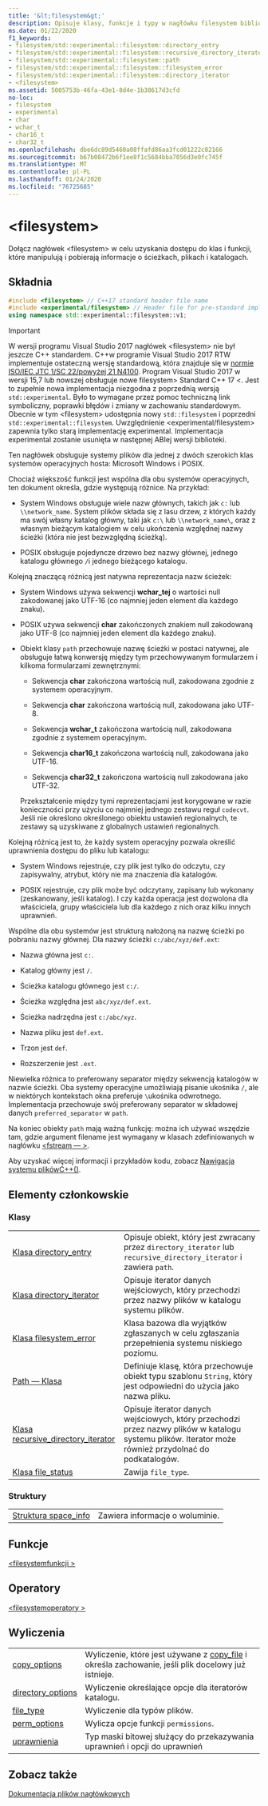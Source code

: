 ```yaml
---
title: '&lt;filesystem&gt;'
description: Opisuje klasy, funkcje i typy w nagłówku filesystem biblioteki standardowej C++ .
ms.date: 01/22/2020
f1_keywords:
- filesystem/std::experimental::filesystem::directory_entry
- filesystem/std::experimental::filesystem::recursive_directory_iterator
- filesystem/std::experimental::filesystem::path
- filesystem/std::experimental::filesystem::filesystem_error
- filesystem/std::experimental::filesystem::directory_iterator
- <filesystem>
ms.assetid: 5005753b-46fa-43e1-8d4e-1b38617d3cfd
no-loc:
- filesystem
- experimental
- char
- wchar_t
- char16_t
- char32_t
ms.openlocfilehash: dbe6dc89d5460a08ffafd86aa3fcd01222c82166
ms.sourcegitcommit: b67b08472b6f1ee8f1c5684bba7056d3e0fc745f
ms.translationtype: MT
ms.contentlocale: pl-PL
ms.lasthandoff: 01/24/2020
ms.locfileid: "76725685"
---
```

# &lt;filesystem&gt;

Dołącz nagłówek &lt;filesystem> w celu uzyskania dostępu do klas i funkcji, które manipulują i pobierają informacje o ścieżkach, plikach i katalogach.

## <a name="syntax"></a>Składnia

```cpp
#include <filesystem> // C++17 standard header file name
#include <experimental/filesystem> // Header file for pre-standard implementation
using namespace std::experimental::filesystem::v1;
```

> [!IMPORTANT]
> W wersji programu Visual Studio 2017 nagłówek \<filesystem> nie był jeszcze C++ standardem. C++w programie Visual Studio 2017 RTW implementuje ostateczną wersję standardową, która znajduje się w [normie ISO/IEC JTC 1/SC 22/powyżej 21 N4100](http://www.open-std.org/jtc1/sc22/wg21/docs/papers/2014/n4100.pdf). Program Visual Studio 2017 w wersji 15,7 lub nowszej obsługuje nowe filesystem> Standard C++ 17 \<.
> Jest to zupełnie nowa implementacja niezgodna z poprzednią wersją `std::experimental`. Było to wymagane przez pomoc techniczną link symboliczny, poprawki błędów i zmiany w zachowaniu standardowym. Obecnie w tym \<filesystem> udostępnia nowy `std::filesystem` i poprzedni `std::experimental::filesystem`. Uwzględnienie \<experimental/filesystem> zapewnia tylko starą implementację experimental. Implementacja experimental zostanie usunięta w następnej ABIej wersji biblioteki.

Ten nagłówek obsługuje systemy plików dla jednej z dwóch szerokich klas systemów operacyjnych hosta: Microsoft Windows i POSIX.

Chociaż większość funkcji jest wspólna dla obu systemów operacyjnych, ten dokument określa, gdzie występują różnice. Na przykład:

- System Windows obsługuje wiele nazw głównych, takich jak `c:` lub `\\network_name`. System plików składa się z lasu drzew, z których każdy ma swój własny katalog główny, taki jak `c:\` lub `\\network_name\`, oraz z własnym bieżącym katalogiem w celu ukończenia względnej nazwy ścieżki (która nie jest bezwzględną ścieżką).

- POSIX obsługuje pojedyncze drzewo bez nazwy głównej, jednego katalogu głównego `/`i jednego bieżącego katalogu.

Kolejną znaczącą różnicą jest natywna reprezentacja nazw ścieżek:

- System Windows używa sekwencji **wchar_tej** o wartości null zakodowanej jako UTF-16 (co najmniej jeden element dla każdego znaku).

- POSIX używa sekwencji **char** zakończonych znakiem null zakodowaną jako UTF-8 (co najmniej jeden element dla każdego znaku).

- Obiekt klasy `path` przechowuje nazwę ścieżki w postaci natywnej, ale obsługuje łatwą konwersję między tym przechowywanym formularzem i kilkoma formularzami zewnętrznymi:

  - Sekwencja **char** zakończona wartością null, zakodowana zgodnie z systemem operacyjnym.

  - Sekwencja **char** zakończona wartością null, zakodowana jako UTF-8.

  - Sekwencja **wchar_t** zakończona wartością null, zakodowana zgodnie z systemem operacyjnym.

  - Sekwencja **char16_t** zakończona wartością null, zakodowana jako UTF-16.

  - Sekwencja **char32_t** zakończona wartością null zakodowana jako UTF-32.

  Przekształcenie między tymi reprezentacjami jest korygowane w razie konieczności przy użyciu co najmniej jednego zestawu reguł `codecvt`. Jeśli nie określono określonego obiektu ustawień regionalnych, te zestawy są uzyskiwane z globalnych ustawień regionalnych.

Kolejną różnicą jest to, że każdy system operacyjny pozwala określić uprawnienia dostępu do pliku lub katalogu:

- System Windows rejestruje, czy plik jest tylko do odczytu, czy zapisywalny, atrybut, który nie ma znaczenia dla katalogów.

- POSIX rejestruje, czy plik może być odczytany, zapisany lub wykonany (zeskanowany, jeśli katalog). I czy każda operacja jest dozwolona dla właściciela, grupy właściciela lub dla każdego z nich oraz kilku innych uprawnień.

Wspólne dla obu systemów jest strukturą nałożoną na nazwę ścieżki po pobraniu nazwy głównej. Dla nazwy ścieżki `c:/abc/xyz/def.ext`:

- Nazwa główna jest `c:`.

- Katalog główny jest `/`.

- Ścieżka katalogu głównego jest `c:/`.

- Ścieżka względna jest `abc/xyz/def.ext`.

- Ścieżka nadrzędna jest `c:/abc/xyz`.

- Nazwa pliku jest `def.ext`.

- Trzon jest `def`.

- Rozszerzenie jest `.ext`.

Niewielka różnica to preferowany separator między sekwencją katalogów w nazwie ścieżki. Oba systemy operacyjne umożliwiają pisanie ukośnika `/`, ale w niektórych kontekstach okna preferuje `\`ukośnika odwrotnego. Implementacja przechowuje swój preferowany separator w składowej danych `preferred_separator` w `path`.

Na koniec obiekty `path` mają ważną funkcję: można ich używać wszędzie tam, gdzie argument filename jest wymagany w klasach zdefiniowanych w nagłówku [\<fstream — >](fstream.md).

Aby uzyskać więcej informacji i przykładów kodu, zobacz [Nawigacja systemu plikówC++()](../standard-library/file-system-navigation.md).

## <a name="members"></a>Elementy członkowskie

### <a name="classes"></a>Klasy

|||
|-|-|
|[Klasa directory_entry](../standard-library/directory-entry-class.md)|Opisuje obiekt, który jest zwracany przez `directory_iterator` lub `recursive_directory_iterator` i zawiera `path`.|
|[Klasa directory_iterator](../standard-library/directory-iterator-class.md)|Opisuje iterator danych wejściowych, który przechodzi przez nazwy plików w katalogu systemu plików.|
|[Klasa filesystem_error](../standard-library/filesystem-error-class.md)|Klasa bazowa dla wyjątków zgłaszanych w celu zgłaszania przepełnienia systemu niskiego poziomu.|
|[Path — Klasa](../standard-library/path-class.md)|Definiuje klasę, która przechowuje obiekt typu szablonu `String`, który jest odpowiedni do użycia jako nazwa pliku.|
|[Klasa recursive_directory_iterator](../standard-library/recursive-directory-iterator-class.md)|Opisuje iterator danych wejściowych, który przechodzi przez nazwy plików w katalogu systemu plików. Iterator może również przydolnać do podkatalogów.|
|[Klasa file_status](../standard-library/file-status-class.md)|Zawija `file_type`.|

### <a name="structs"></a>Struktury

|||
|-|-|
|[Struktura space_info](../standard-library/space-info-structure.md)|Zawiera informacje o woluminie.|

## <a name="functions"></a>Funkcje

[\<filesystemfunkcji >](../standard-library/filesystem-functions.md)

## <a name="operators"></a>Operatory

[\<filesystemoperatory >](../standard-library/filesystem-operators.md)

## <a name="enumerations"></a>Wyliczenia

|||
|-|-|
|[copy_options](../standard-library/filesystem-enumerations.md#copy_options)|Wyliczenie, które jest używane z [copy_file](../standard-library/filesystem-functions.md#copy_file) i określa zachowanie, jeśli plik docelowy już istnieje.|
|[directory_options](../standard-library/filesystem-enumerations.md#directory_options)|Wyliczenie określające opcje dla iteratorów katalogu.|
|[file_type](../standard-library/filesystem-enumerations.md#file_type)|Wyliczenie dla typów plików.|
|[perm_options](../standard-library/filesystem-enumerations.md#perm_options)| Wylicza opcje funkcji `permissions`. |
|[uprawnienia](../standard-library/filesystem-enumerations.md#perms)|Typ maski bitowej służący do przekazywania uprawnień i opcji do uprawnień|

## <a name="see-also"></a>Zobacz także

[Dokumentacja plików nagłówkowych](../standard-library/cpp-standard-library-header-files.md)
